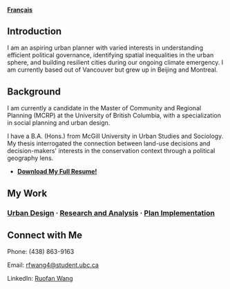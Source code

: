 #### [Français](/fr)

## Introduction

I am an aspiring urban planner with varied interests in understanding efficient political governance, identifying spatial inequalities in the urban sphere, and building resilient cities during our ongoing climate emergency. I am currently based out of Vancouver but grew up in Beijing and Montreal.

## Background

I am currently a candidate in the Master of Community and Regional Planning (MCRP) at the University of British Columbia, with a specialization in social planning and urban design.

I have a B.A. (Hons.) from McGill University in Urban Studies and Sociology. My thesis interrogated the connection between land-use decisions and decision-makers' interests in the conservation context through a political geography lens.

* [**Download My Full Resume!**](https://github.com/rfwang4/rfwang4.github.io/raw/main/documents/Curriculum%20Vitae.pdf)

## My Work

### [Urban Design](/urban-design) · [Research and Analysis](/research) · [Plan Implementation](/indicators)

## Connect with Me

Phone: (438) 863-9163

Email: [rfwang4@student.ubc.ca](mailto:rfwang4@student.ubc.ca)

LinkedIn: [Ruofan Wang](https://www.linkedin.com/in/ruofan-wang-9a9b66175)
